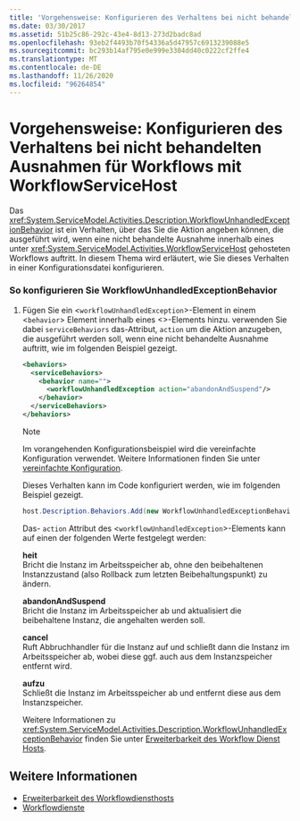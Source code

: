 ```yaml
---
title: 'Vorgehensweise: Konfigurieren des Verhaltens bei nicht behandelten Ausnahmen für Workflows mit WorkflowServiceHost'
ms.date: 03/30/2017
ms.assetid: 51b25c86-292c-43e4-8d13-273d2badc8ad
ms.openlocfilehash: 93eb2f4493b70f54336a5d47957c6913239088e5
ms.sourcegitcommit: bc293b14af795e0e999e3304dd40c0222cf2ffe4
ms.translationtype: MT
ms.contentlocale: de-DE
ms.lasthandoff: 11/26/2020
ms.locfileid: "96264854"
---
```

# <a name="how-to-configure-workflow-unhandled-exception-behavior-with-workflowservicehost"></a>Vorgehensweise: Konfigurieren des Verhaltens bei nicht behandelten Ausnahmen für Workflows mit WorkflowServiceHost

Das <xref:System.ServiceModel.Activities.Description.WorkflowUnhandledExceptionBehavior> ist ein Verhalten, über das Sie die Aktion angeben können, die ausgeführt wird, wenn eine nicht behandelte Ausnahme innerhalb eines unter <xref:System.ServiceModel.Activities.WorkflowServiceHost> gehosteten Workflows auftritt. In diesem Thema wird erläutert, wie Sie dieses Verhalten in einer Konfigurationsdatei konfigurieren.  
  
### <a name="to-configure-workflowunhandledexceptionbehavior"></a>So konfigurieren Sie WorkflowUnhandledExceptionBehavior  
  
1. Fügen Sie ein <`workflowUnhandledException`>-Element in einem <`behavior`> Element innerhalb eines <>-Elements hinzu. verwenden Sie dabei `serviceBehaviors` das-Attribut, `action` um die Aktion anzugeben, die ausgeführt werden soll, wenn eine nicht behandelte Ausnahme auftritt, wie im folgenden Beispiel gezeigt.  
  
    ```xml  
    <behaviors>  
      <serviceBehaviors>  
        <behavior name="">  
          <workflowUnhandledException action="abandonAndSuspend"/>
        </behavior>  
      </serviceBehaviors>  
    </behaviors>  
    ```  
  
    > [!NOTE]
    > Im vorangehenden Konfigurationsbeispiel wird die vereinfachte Konfiguration verwendet. Weitere Informationen finden Sie unter [vereinfachte Konfiguration](../simplified-configuration.md).  
  
     Dieses Verhalten kann im Code konfiguriert werden, wie im folgenden Beispiel gezeigt.  
  
    ```csharp  
    host.Description.Behaviors.Add(new WorkflowUnhandledExceptionBehavior { Action = WorkflowUnhandledExceptionAction.AbandonAndSuspend });  
    ```  
  
     Das- `action` Attribut des <`workflowUnhandledException`>-Elements kann auf einen der folgenden Werte festgelegt werden:  
  
     **heit**  
     Bricht die Instanz im Arbeitsspeicher ab, ohne den beibehaltenen Instanzzustand (also Rollback zum letzten Beibehaltungspunkt) zu ändern.  
  
     **abandonAndSuspend**  
     Bricht die Instanz im Arbeitsspeicher ab und aktualisiert die beibehaltene Instanz, die angehalten werden soll.  
  
     **cancel**  
     Ruft Abbruchhandler für die Instanz auf und schließt dann die Instanz im Arbeitsspeicher ab, wobei diese ggf. auch aus dem Instanzspeicher entfernt wird.  
  
     **aufzu**  
     Schließt die Instanz im Arbeitsspeicher ab und entfernt diese aus dem Instanzspeicher.  
  
     Weitere Informationen zu <xref:System.ServiceModel.Activities.Description.WorkflowUnhandledExceptionBehavior> finden Sie unter [Erweiterbarkeit des Workflow Dienst Hosts](workflow-service-host-extensibility.md).  
  
## <a name="see-also"></a>Weitere Informationen

- [Erweiterbarkeit des Workflowdiensthosts](workflow-service-host-extensibility.md)
- [Workflowdienste](workflow-services.md)
